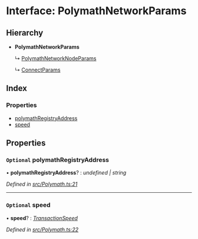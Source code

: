 # Interface: PolymathNetworkParams

## Hierarchy

* **PolymathNetworkParams**

  ↳ [PolymathNetworkNodeParams](_polymath_.polymathnetworknodeparams.md)

  ↳ [ConnectParams](_polymath_.connectparams.md)

## Index

### Properties

* [polymathRegistryAddress](_polymath_.polymathnetworkparams.md#optional-polymathregistryaddress)
* [speed](_polymath_.polymathnetworkparams.md#optional-speed)

## Properties

### `Optional` polymathRegistryAddress

• **polymathRegistryAddress**? : *undefined | string*

*Defined in [src/Polymath.ts:21](https://github.com/PolymathNetwork/polymath-sdk/blob/ade5412/src/Polymath.ts#L21)*

___

### `Optional` speed

• **speed**? : *[TransactionSpeed](../enums/_types_index_.transactionspeed.md)*

*Defined in [src/Polymath.ts:22](https://github.com/PolymathNetwork/polymath-sdk/blob/ade5412/src/Polymath.ts#L22)*
